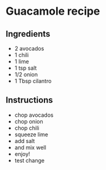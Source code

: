 # Guacamole recipe


## Ingredients

- 2 avocados
- 1 chili
- 1 lime
- 1 tsp salt
- 1/2 onion
- 1 Tbsp cilantro


## Instructions

- chop avocados
- chop onion
- chop chili
- squeeze lime
- add salt
- and mix well
- enjoy!
- test change
